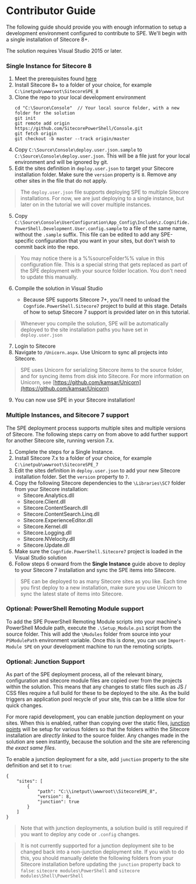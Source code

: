 # Contributor Guide

The following guide should provide you with enough information to setup a development environment configured to contribute to SPE. We'll begin with a single installation of Sitecore 8+.

The solution requires Visual Studio 2015 or later.

### Single Instance for Sitecore 8

1. Meet the prerequisites found [here](installation.md)
2. Install Sitecore 8+ to a folder of your choice, for example `C:\inetpub\wwwroot\SitecoreSPE_8`
3. Clone the repo to your local development environment
   ```
   cd "C:\Source\Console"  // Your local source folder, with a new folder for the solution
   git init
   git remote add origin https://github.com/SitecorePowerShell/Console.git
   git fetch origin
   git checkout -b master --track origin/master
   ```
4. Copy `C:\Source\Console\deploy.user.json.sample` to `C:\Source\Console\deploy.user.json`. This will be a file just for your local environment and will be ignored by git.
5. Edit the sites definition in `deploy.user.json` to target your Sitecore installation folder. Make sure the `version` property is `8`. Remove any other sites in the file that do not apply.

> The `deploy.user.json` file supports deploying SPE to multiple Sitecore installations. For now, we are just deploying to a single instance, but later on in the tutorial we will cover multiple instances. 

5. Copy `C:\Source\Console\UserConfiguration\App_Config\Include\z.Cognifide.PowerShell.Development.User.config.sample` to a file of the same name, without the `.sample` suffix. This file can be edited to add any SPE-specific configuration that you want in your sites, but don't wish to commit back into the repo.

> You may notice there is a %%sourceFolder%% value in this configuration file. This is a special string that gets replaced as part of the SPE deployment with your source folder location. You don't need to update this manually.

6. Compile the solution in Visual Studio

   * Because SPE supports Sitecore 7+, you'll need to unload the `Cognfide.PowerShell.Sitecore7` project to build at this stage. Details of how to setup Sitecore 7 support is provided later on in this tutorial.

> Whenever you compile the solution, SPE will be automatically deployed to the site installation paths you have set in `deploy.user.json`

7. Login to Sitecore
8. Navigate to `/Unicorn.aspx`. Use Unicorn to sync all projects into Sitecore.
   
> SPE uses Unicorn for serializing Sitecore items to the source folder, and for syncing items from disk into Sitecore. For more information on Unicorn, see [https://github.com/kamsar/Unicorn](https://github.com/kamsar/Unicorn)

9. You can now use SPE in your Sitecore installation!

### Multiple Instances, and Sitecore 7 support

The SPE deployment process supports multiple sites and multiple versions of Sitecore. The following steps carry on from above to add further support for another Sitecore site, running version 7.x.

1. Complete the steps for a Single Instance.
2. Install Sitecore 7.x to a folder of your choice, for example `C:\inetpub\wwwroot\SitecoreSPE_7`
3. Edit the sites definition in `deploy.user.json` to add your new Sitecore installation folder. Set the `version` property to `7`.
4. Copy the following Sitecore dependencies to the `\Libraries\SC7` folder from your Sitecore installation:
   * Sitecore.Analytics.dll
   * Sitecore.Client.dll
   * Sitecore.ContentSearch.dll
   * Sitecore.ContentSearch.Linq.dll
   * Sitecore.ExperienceEditor.dll
   * Sitecore.Kernel.dll
   * Sitecore.Logging.dll
   * Sitecore.NVelocity.dll
   * Sitecore.Update.dll
5. Make sure the `Cognfide.PowerShell.Sitecore7` project is loaded in the Visual Studio solution
6. Follow steps 6 onward from the **Single Instance** guide above to deploy to your Sitecore 7 installation and sync the SPE items into Sitecore.

> SPE can be deployed to as many Sitecore sites as you like. Each time you first deploy to a new installation, make sure you use Unicorn to sync the latest state of items into Sitecore.

### Optional: PowerShell Remoting Module support

To add the SPE PowerShell Remoting Module scripts into your machine's PowerShell Module path, execute the `.\Setup_Module.ps1` script from the source folder. This will add the `\Modules` folder from source into your `PSModulePath` environment variable. Once this is done, you can use `Import-Module SPE` on your development machine to run the remoting scripts.

### Optional: Junction Support

As part of the SPE deployment process, all of the relevant binary, configuration and sitecore module files are copied over from the projects within the solution. This means that any changes to static files such as JS / CSS files require a full build for these to be deployed to the site. As the build triggers an application pool recycle of your site, this can be a little slow for quick changes.

For more rapid development, you can enable junction deployment on your sites. When this is enabled, rather than copying over the static files, [junction points](https://en.wikipedia.org/wiki/NTFS_junction_point) will be setup for various folders so that the folders within the Sitecore installation are _directly linked_ to the source folder. Any changes made in the solution are seen instantly, because the solution and the site are referencing _the exact same files_.

To enable a junction deployment for a site, add `junction` property to the site definition and set it to `true`:

```
{ 
    "sites": [
        {
            "path": "C:\\inetput\\wwwroot\\SitecoreSPE_8",
            "version": 8,
            "junction": true
        }
    ]
}
```

> Note that with junction deployments, a solution build is still required if you want to deploy any code or `.config` changes.

> It is not currently supported for a junction deployment site to be changed back into a non-junction deployment site. If you wish to do this, you should manually delete the following folders from your Sitecore installation before updating the `junction` property back to `false`: `sitecore modules\PowerShell` and `sitecore modules\Shell\PowerShell`